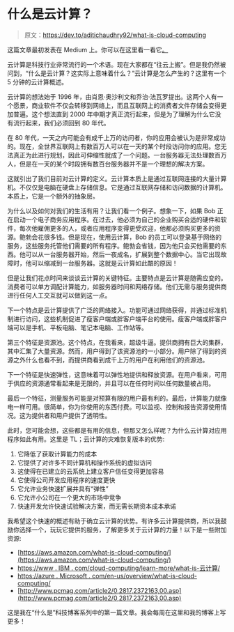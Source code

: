 # 什么是云计算？

> 原文：<https://dev.to/aditichaudhry92/what-is-cloud-computing>

这篇文章最初发表在 Medium 上。你可以在这里看一看它[。](https://medium.com/@aditi.chaudhry92/what-is-cloud-computing-59d0d5570332)

云计算是科技行业非常流行的一个术语。现在大家都在“往云上搬”。但是我仍然被问到，“什么是云计算？这实际上意味着什么？”云计算是怎么产生的？这里有一个 5 分钟的云计算概述。

云计算的想法始于 1996 年，由肖恩·奥沙利文和乔治·法瓦罗提出。这两个人有一个愿景，商业软件不仅会转移到网络上，而且互联网上的消费者文件存储会变得更加普遍。这个想法直到 2000 年中期才真正流行起来，但是为了理解为什么它没有流行起来，我们必须回到 80 年代。

在 80 年代，一天之内可能会有成千上万的访问者，你的应用会被认为是非常成功的。现在，全世界互联网上有数百万人可以在一天的某个时段访问你的应用。您无法真正为此进行规划，因此可伸缩性就成了一个问题。一台服务器无法处理数百万人，但是在一天的某个时段拥有数百台服务器并不是一个理想的解决方案。

这就引出了我们目前对云计算的定义。云计算本质上是通过互联网连接的大量计算机。不仅仅是电脑在硬盘上存储信息。它是通过互联网存储和访问数据的计算机。本质上，它是一个额外的抽象层。

为什么以及如何对我们的生活有用？让我们看一个例子。想象一下，如果 Bob 正在启动一个电子商务应用程序。在过去，他必须为自己的企业购买合适的硬件和软件，每次他雇佣更多的人，或者应用程序变得更受欢迎，他都必须购买更多的资源。鲍勃会花很多钱。但是现在，使用云计算，Bob 的员工可以登录基于网络的服务，这些服务托管他们需要的所有程序。鲍勃会省钱，因为他只会买他需要的东西。他可以从一台服务器开始，然后一夜成名，扩展到整个数据中心。当它出现故障时，他可以缩减到一台服务器。这就是云计算如此酷的原因！

但是让我们花点时间来谈谈云计算的关键特征。主要特点是云计算是随需应变的。消费者可以单方调配计算能力，如服务器时间和网络存储。他们无需与服务提供商进行任何人工交互就可以做到这一点。

下一个特点是云计算提供了广泛的网络接入。功能可通过网络获得，并通过标准机制进行访问，这些机制促进了瘦客户端或胖客户端平台的使用。瘦客户端或胖客户端可以是手机、平板电脑、笔记本电脑、工作站等。

第三个特征是资源池。这个特点，在我看来，超级牛逼。提供商拥有巨大的集群，其中汇集了大量资源。然而，用户得到了该资源池的一小部分。用户除了得到的资源之外什么也看不到，而提供商看到成千上万的用户在利用他们的资源池。

下一个特征是快速弹性，这意味着可以弹性地提供和释放资源。在用户看来，可用于供应的资源通常看起来是无限的，并且可以在任何时间以任何数量被占用。

最后一个特征，测量服务可能是对预算有限的用户最有利的。最后，计算能力就像电一样可用。很简单，你为你使用的东西付费。可以监视、控制和报告资源使用情况。这为提供者和用户提供了透明性。

此时，您可能会想，这些都是有用的信息，但那又怎么样呢？为什么云计算对应用程序如此有用。这里是 TL；云计算的灾难恢复版本的优势:

1.  它降低了获取计算能力的成本
2.  它提供了对许多不同计算机和操作系统的虚拟访问
3.  这使得在已建立的云系统上建立客户信任变得更加容易
4.  它使得公司开发应用程序的速度更快
5.  它允许业务快速扩展并具有“弹性”
6.  它允许小公司在一个更大的市场中竞争
7.  快速开发允许快速试验解决方案，而无需长期资本成本承诺

我希望这个快速的概述有助于确立云计算的优势。有许多云计算提供商，所以我鼓励你选择一个，玩玩它提供的服务，了解更多关于云计算的力量！以下是一些附加资源:

*   [https://aws.amazon.com/what-is-cloud-computing/](https://aws.amazon.com/what-is-cloud-computing/)
*   [https://www . IBM . com/cloud-computing/learn-more/what-is-云计算/](https://www.ibm.com/cloud-computing/learn-more/what-is-cloud-computing/)
*   [https://azure . Microsoft . com/en-us/overview/what-is-cloud-computing/](https://azure.microsoft.com/en-us/overview/what-is-cloud-computing/)
*   [http://www.pcmag.com/article2/0,2817,2372163,00.asp](http://www.pcmag.com/article2/0,2817,2372163,00.asp)

这是我在“什么是”科技博客系列中的第一篇文章。我会每周在这里和我的博客上写更多！